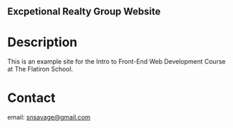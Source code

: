 Excpetional Realty Group Website
---

# Description

This is an example site for the Intro to Front-End Web Development Course at The Flatiron School.

# Contact

email: snsavage@gmail.com

